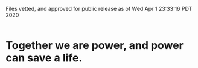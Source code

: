 Files vetted, and approved for public release as of Wed Apr  1 23:33:16 PDT 2020<br><br><h1>Together we are power, and power can save a life.</h1>
